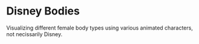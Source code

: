# Disney Bodies

Visualizing different female body types using various animated characters, not necissarily Disney.
